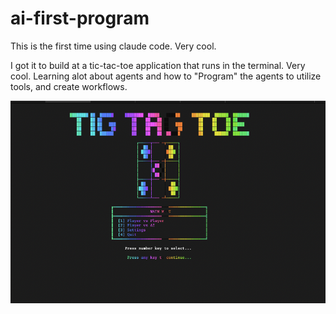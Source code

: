 # ai-first-program
This is the first time using claude code.  Very cool.

I got it to build at a tic-tac-toe application that runs in the terminal. Very cool.
Learning alot about agents and how to "Program" the agents to utilize tools, and create workflows.


![this is the home screen of the tic-tac-toe game](home-screen.png "Home Screen")
